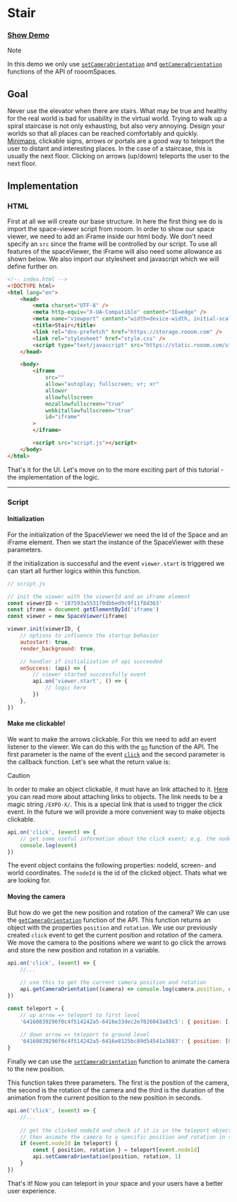 # Stair

### [Show Demo](https://rooom-com.github.io/demos/stair/)

> [!NOTE]
> In this demo we only use [`setCameraOrientation`](https://developers.rooom.com/docs/rooom-spaces/viewer/viewer-api/camera.html#setcameraorientation) and [`getCameraOrientation`](https://developers.rooom.com/docs/rooom-spaces/viewer/viewer-api/camera.html#getcameraorientation) functions of the API of rooomSpaces.

## Goal

Never use the elevator when there are stairs. What may be true and healthy for the real world is bad for usability in the virtual world. Trying to walk up a spiral staircase is not only exhausting, but also very annoying.
Design your worlds so that all places can be reached comfortably and quickly.
[Minimaps](https://demos.rooom.io/spaces/minimap/), clickable signs, arrows or portals are a good way to teleport the user to distant and interesting places.
In the case of a staircase, this is usually the next floor. Clicking on arrows (up/down) teleports the user to the next floor.

## Implementation

### HTML

First at all we will create our base structure.
In here the first thing we do is import the space-viewer script from rooom.
In order to show our space viewer, we need to add an iFrame inside our html body.
We don't need specify an `src` since the frame will be controlled by our script.
To use all features of the spaceViewer, the iFrame will also need some allowance as shown below.
We also import our stylesheet and javascript which we will define further on.

```html
<!-- index.html -->
<!DOCTYPE html>
<html lang="en">
	<head>
		<meta charset="UTF-8" />
		<meta http-equiv="X-UA-Compatible" content="IE=edge" />
		<meta name="viewport" content="width=device-width, initial-scale=1.0" />
		<title>Stair</title>
		<link rel="dns-prefetch" href="https://storage.rooom.com" />
		<link rel="stylesheet" href="style.css" />
		<script type="text/javascript" src="https://static.rooom.com/viewer-api/space-viewer-latest.min.js"></script>
	</head>

	<body>
		<iframe
			src=""
			allow="autoplay; fullscreen; vr; xr"
			allowvr
			allowfullscreen
			mozallowfullscreen="true"
			webkitallowfullscreen="true"
			id="iframe"
		>
		</iframe>

		<script src="script.js"></script>
	</body>
</html>
```

That's it for the UI. Let's move on to the more exciting part of this tutorial - the implementation of the logic.

---

### Script

#### Initialization

For the initialization of the SpaceViewer we need the Id of the Space and an iFrame element. Then we start the instance of the SpaceViewer with these parameters.

If the initialization is successful and the event `viewer.start` is triggered we can start all further logics within this function.

```js
// script.js

// init the viewer with the viewerId and an iFrame element
const viewerID = '187593a5531f0dbbed9c9f11f8d363'
const iframe = document.getElementById('iframe')
const viewer = new SpaceViewer(iframe)

viewer.init(viewerID, {
	// options to influence the startup behavior
	autostart: true,
	render_background: true,

	// handler if initialization of api succeeded
	onSuccess: (api) => {
		// viewer started successfully event
		api.on('viewer.start', () => {
			// logic here
		})
	},
})
```

#### Make me clickable!

We want to make the arrows clickable. For this we need to add an event listener to the viewer. We can do this with the [`on`](https://developers.rooom.com/docs/rooom-spaces/viewer/viewer-api/events.html#on) function of the API. The first parameter is the name of the event [`click`](https://developers.rooom.com/docs/rooom-spaces/viewer/viewer-api/events.html#click) and the second parameter is the callback function. Let's see what the return value is:

> [!CAUTION]
> In order to make an object clickable, it must have an link attached to it. [Here](https://help.rooom.com/hc/en-us/articles/4468051345297-Web-links) you can read more about attaching links to objects. The link needs to be a magic string `/EXPO-X/`. This is a special link that is used to trigger the click event.
> In the future we will provide a more convenient way to make objects clickable.

```js
api.on('click', (event) => {
	// get some useful information about the click event; e.g. the node id
	console.log(event)
})
```

The event object contains the following properties: nodeId, screen- and world coordinates. The `nodeId` is the id of the clicked object. Thats what we are looking for.


#### Moving the camera
But how do we get the new position and rotation of the camera? We can use the [`getCameraOrientation`](https://developers.rooom.com/docs/rooom-spaces/viewer/viewer-api/camera.html#getcameraorientation) function of the API. This function returns an object with the properties `position` and `rotation`. We use our previously created `click` event to get the current position and rotation of the camera. We move the camera to the positions where we want to go click the arrows and store the new position and rotation in a variable.

```js
api.on('click', (event) => {
	//...
	
	// use this to get the current camera position and rotation
	api.getCameraOrientation((camera) => console.log(camera.position, camera.rotation))
})
```	

```js
const teleport = {
	// up arrow => teleport to first level
	'64160839296f0c4f514242a5-6416e33dec2e7826043a83c5': { position: [-1.4, 7, -0.7], rotation: [0, -Math.PI / 2, 0] },
	
	// down arrow => teleport to ground level
	'64160839296f0c4f514242a5-6416e8125bc89d54541a3883': { position: [0, 1.6, 0], rotation: [0, Math.PI / 2, 0] },
}
```	

Finally we can use the [`setCameraOrientation`](https://developers.rooom.com/docs/rooom-spaces/viewer/viewer-api/camera.html#setcameraorientation) function to animate the camera to the new position.

This function takes three parameters. The first is the position of the camera, the second is the rotation of the camera and the third is the duration of the animation from the current position to the new position in seconds.

```js
api.on('click', (event) => {
	//...
	
	// get the clicked nodeId and check if it is in the teleport object
	// then animate the camera to a specific position and rotation in space
	if (event.nodeId in teleport) {
		const { position, rotation } = teleport[event.nodeId]
		api.setCameraOrientation(position, rotation, 1)
	}
})
```	

That's it! Now you can teleport in your space and your users have a better user experience.